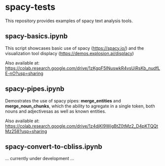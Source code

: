 # spacy-tests

This repository provides examples of spacy text analysis tools.

## spacy-basics.ipynb

This script showcases basic use of spacy (https://spacy.io/) and the visualization tool displacy (https://demos.explosion.ai/displacy)

Also available at:
https://colab.research.google.com/drive/1zKgpF5INuswkR4vsUiRsKb_nudfLE-nO?usp=sharing

## spacy-pipes.ipynb

Demostrates the use of spacy pipes: **merge_entities** and **merge_noun_chunks**, which the ability to agregate in a single token, both nouns and adjectivesas as well as known entities.

Also available at:
https://colab.research.google.com/drive/1z4djKl9WjgBtZ0tMz2_D4pKTQQtMz258?usp=sharing

## spacy-convert-to-cbliss.ipynb

... currently under development ...
